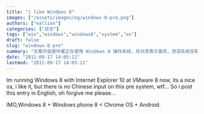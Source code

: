 ```yaml
---
title: "i like Windows 8"
images: ["/assets/images/og/windows-8-pre.png"]
authors: ["eallion"]
categories: ["日志"]
tags: ["win","windows","windows8","system","os"]
draft: false
slug: "windows-8-pre"
summary: "文章内容是作者正在使用 Windows 8 操作系统，并对其表示喜欢，但该系统没有中文输入法。作者认为 Windows 8 和 Windows Phone 8 不如 Chrome OS 和 Android 好用。"
date: "2011-09-17 14:05:11"
lastmod: "2011-09-17 14:05:11"
---
```


Im running Windows 8 with Internet Explorer 10 at VMware 8 now, its a nice os, i like it, but there is no Chinese input on this pre system, wtf... So i post this entry in English, oh forgive me please...

IMO,Windows 8 + Windows phone 8 < Chrome OS + Android.
